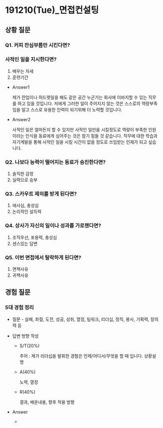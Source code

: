 # 191210(Tue)_면접컨설팅

## 상황 질문

### Q1. 커피 잔심부름만 시킨다면?

### 		사적인 일을 지시한다면?

1. 배우는 자세
2. 훈련기간

- Answer1

  제가 잔업이나 허드렛일을 해도 같은 공간 누군가는 회사에 이바지할 수 있는 직무를 하고 있을 것입니다. 저에게 그러한 일이 주어지지 않는 것은 스스로의 역량부족임을 알고 스스로 유용한 인력이 되기위해 더 노력할 것입니다.

- Answer2

  사적인 일은 얼마든지 할 수 있지만 사적인 일만을 시킬정도로 역량이 부족한 인원이라는 인식을 동료에게 심어주는 것은 참기 힘들 것 같습니다. 직무에 대한 학습과 자기계발을 통해 사적인 일을 시킬 시간이 없을 정도로 쓰임받는 인재가 되고 싶습니다.

### Q2. 나보다 능력이 떨어지는 동료가 승진한다면?

1. 솔직한 감정
2. 실력으로 승부



### Q3. 스카우트 제의를 받게 된다면?

1. 애사심, 충성심
2. 논리적인 설득력

### Q4. 상사가 자신의 일이나 성과를 가로챈다면?

1. 조직우선, 포용력, 충성심
2. 센스있는 답변

### Q5. 이번 면접에서 탈락하게 된다면?

1. 면책사유
2. 귀책사유



## 경험 질문

### 5대 경험 정리

- 질문 - 실패, 좌절, 도전, 성공, 성취, 열정, 팀워크, 리더십, 정직, 봉사, 기획력, 창의력 등

- 답변 방향 작성

  - S/T(20%)

    주어 : 제가 리더십을 발휘한 경험은 언제/어디서/무엇을 할 때 입니다. 상황설명

  - A(40%)

    노력, 열정

  - R(40%)

    결과, 배운내용, 향후 적용 방향

- Answer

  - 